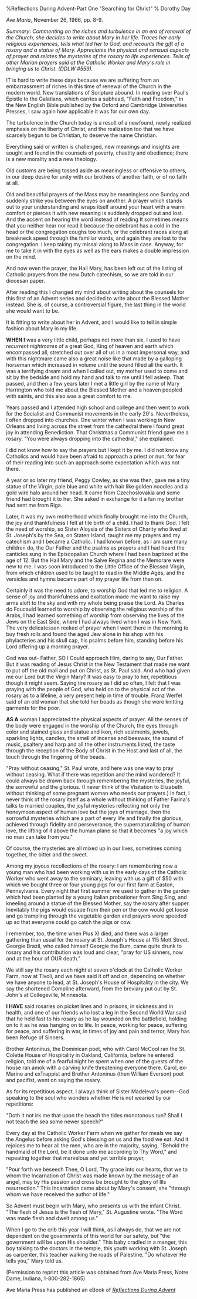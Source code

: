 %Reflections During Advent-Part One "Searching for Christ"
% Dorothy Day

*Ave Maria*, November 26, 1966, pp. 8-9.

*Summary: Commenting on the riches and turbulence in an era of renewal
of the Church, she decides to write about Mary in her life. Traces her
early religious experiences, tells what led her to God, and recounts the
gift of a rosary and a statue of Mary. Appreciates the physical and
sensual aspects of prayer and relates the mysteries of the rosary to
life experiences. Tells of other Marian prayers said at the Catholic
Worker and Mary's role in bringing us to Christ. (DDLW \#559).*

IT is hard to write these days because we are suffering from an
embarrassment of riches In this time of renewal of the Church in the
modern world. New translations of Scripture abound. In reading over
Paul's Epistle to the Galatians, which carries a subhead, "Faith and
Freedom," in the New English Bible published by the Oxford and Cambridge
Universities Presses, I saw again how applicable it was for our own day.

The turbulence in the Church today is a result of a newfound, newly
realized emphasis on the liberty of Christ, and the realization too that
we have scarcely begun to be Christian, to deserve the name Christian.

Everything said or written is challenged, new meanings and insights are
sought and found in the counsels of poverty, chastity and obedience;
there is a new morality and a new theology.

Old customs are being tossed aside as meaningless or offensive to
others, in our deep desire for unity with our brothers of another faith,
or of no faith at all.

Old and beautiful prayers of the Mass may be meaningless one Sunday and
suddenly strike you between the eyes on another. A prayer which stands
out to your understanding and wraps itself around your heart with a warm
comfort or pierces it with new meaning is suddenly dropped out and lost.
And the accent on hearing the word instead of reading It sometimes means
that you neither hear nor read it because the celebrant has a cold in
the head or the congregation coughs too much, or the celebrant races
along at breakneck speed through the familiar words, and again they are
lost to the congregation. I keep taking my missal along to Mass in case.
Anyway, for me to take it in with the eyes as well as the ears makes a
double impression on the mind.

And now even the prayer, the Hail Mary, has been left out of the listing
of Catholic prayers from the new Dutch catechism, so we are told in our
diocesan paper.

After reading this I changed my mind about writing about the counsels
for this first of an Advent series and decided to write about the
Blessed Mother instead. She is, of course, a controversial figure, the
last thing in the world she would want to be.

It is fitting to write about her in Advent, and I would like to tell in
simple fashion about Mary in my life.

**WHEN I** was a very little child, perhaps not more than six, I used to
have *recurrent nightmares* of a great God, King of heaven and earth
which encompassed all, stretched out over all of us in a most impersonal
way, and with this nightmare came also a great noise like that made by a
galloping horseman which increased in volume until the sound filled all
the earth. It was a terrifying dream and when I called out, my mother
used to come and sit by the bedside and hold my hand and talk to me
until I fell asleep. That passed, and then a few years later I met a
little girl by the name of Mary Harrington who told me about the Blessed
Mother and a heaven peopled with saints, and this also was a great
comfort to me.

Years passed and I attended high school and college and then went to
work for the Socialist and Communist movements in the early 20's.
Nevertheless, I often dropped into churches. One winter when I was
working in New Orleans and living across the street from the cathedral
there I found great joy in attending Benediction. That Christmas a
Communist friend gave me a rosary. "You were always dropping into the
cathedral," she explained.

I did not know how to say the prayers but I kept it by me. I did not
know any Catholics and would have been afraid to approach a priest or
nun, for fear of their reading into such an approach some expectation
which was not there.

A year or so later my friend, Peggy Cowley, as she was then, gave me a
tiny statue of the Virgin, pale blue and white with hair like golden
noodles and a gold wire halo around her head. It came from
Czechoslovakia and some friend had brought it to her. She asked in
exchange for it a fan my brother had sent me from Riga.

Later, it was my own motherhood which finally brought me into the
Church, the joy and thankfulness I felt at tile birth of a child. I had
to thank God. I felt the need of worship, so Sister Aloysia of the
Sisters of Charity who lived at St. Joseph's by the Sea, on Staten
Island, taught me my prayers and my catechism and I became a Catholic. I
had known before, as I am sure many children do, the Our Father and the
psalms as prayers and I had heard the canticles sung in the Episcopalian
Church where I had been baptized at the age of 12. But the Hail Mary and
the Salve Regina and the Memorare were new to me. I was soon introduced
to the Little Office of the Blessed Virgin, from which children used to
be taught to read in the Middle Ages, and the versicles and hymns became
part of my prayer life from then on.

Certainly it was the need to adore, to worship God that led me to
religion. A sense of joy and thankfulness and exaltation made me want to
raise my arms aloft to the sky and with my whole being praise the Lord.
As Charles do Foucauld learned to worship by observing the religious
worship of the Arabs, I had learned something of worship from observing
the lives of the Jews on the East Side, where I had always lived when I
was in New York. The very delicatessen reeked of prayer when I went
there in the morning to buy fresh rolls and found the aged Jew alone in
his shop with his phylacteries and his skull cap, his psalms before him,
standing before his Lord offering up a morning prayer.

God was out- Father, SO I Could approach Him, daring to say, Our Father.
But it was reading of Jesus Christ in the New Testament that made me
want to put off the old mail and put on Christ, as St. Paul said. And
who had given me our Lord but the Virgin Mary? It was easy to pray to
her, repetitious though it might seem. Saying tire rosary as I did so
often, I felt that I was praying with the people of God, who held on to
the physical act of the rosary as to a lifeline, a very present help in
time of trouble. Franz Werfel said of an old woman that she told her
beads as though she were knitting garments for the poor.

**AS A** woman I appreciated the physical aspects of prayer. All the senses
of the body were engaged in the worship of the Church, the eyes through
color and stained glass and statue and ikon, rich vestments, jewels,
sparkling lights, candles, the smell of incense and beeswax, the sound
of music, psaltery and harp and all the other instruments listed, the
taste through the reception of the Body of Christ in the Host and last
of all, the touch through the fingering of the beads.

"Pray without ceasing," St. Paul wrote, and here was one way to pray
without ceasing. What if there was repetition and the mind wandered? It
could always be drawn back through remembering the mysteries, the
joyful, the sorrowful and the glorious. (I never think of the Visitation
to Elizabeth without thinking of some pregnant woman who needs our
prayers.) In fact, I never think of the rosary itself as a whole without
thinking of Father Farina's talks to married couples, the joyful
mysteries reflecting not only the honeymoon aspect of human love but the
joys of marriage, then the sorrowful mysteries which are a part of every
life and finally the glorious, achieved through fidelity and
perseverance, the supernaturalizing of human love, the lifting of it
above the human plane so that it becomes "a joy which no man can take
from you."

Of course, the mysteries are all mixed up in our lives, sometimes coming
together, the bitter and the sweet.

Among my joyous recollections of the rosary: I am remembering now a
young man who had been working with us in the early days of the Catholic
Worker who went away to the seminary, leaving with us a gift of $50
with which we bought three or four young pigs for our first farm at
Easton, Pennsylvania. Every night that first summer we used to gather in
the garden which had been planted by a young Italian probationer from
Sing Sing, and kneeling around a statue of the Blessed Mother, say the
rosary after supper. Inevitably the pigs would escape from their pen or
the cow would get loose and go trampling through the vegetable garden
and prayers were speeded up so that everyone could go catch the pigs or
cow.

I remember, too, the time when Plus XI died, and there was a larger
gathering than usual for the rosary at St. Joseph's House at 115 Mott
Street. Georgie Brazil, who called himself Georgie the Bum, came quite
drunk to rosary and his contribution was loud and clear, "pray for US
sinners, now and at the hour of OUR death."

We still say the rosary each night at seven o'clock at the Catholic
Worker Farm, now at Tivoli, and we have said it off and on, depending on
whether we have anyone to lead, at St. Joseph's House of Hospitality in
the city. We say the shortened Compline afterward, from the breviary put
out by St. John's at Collegeville, Minnesota.

**I HAVE** said rosaries on picket lines and in prisons, in sickness and in
health, and one of our friends who lost a leg in the Second World War
said that he held fast to his rosary as he lay wounded on the
battlefield, holding on to it as he was hanging on to life. In peace,
working for peace, suffering for peace, and suffering in war, in times
of joy and pain and terror, Mary has been Refuge of Sinners.

Brother Antoninus, the Dominican poet, who with Carol McCool ran the St.
Colette House of Hospitality in Oakland, California, before he entered
religion, told me of a fearful night he spent when one of the guests of
the house ran amok with a carving knife threatening everyone there.
Carol, ex-Marine and exTrappist and Brother Antoninus (then William
Everson) poet and pacifist, went on saying the rosary.

As for its repetitious aspect, I always think of Sister Madeleva's
poem--God speaking to the soul who wonders whether He is not wearied by
our repetitions:

"Doth it not irk me that upon the beach the tides monotonous run? Shall
I not teach the sea some newer speech?"

Every day at the Catholic Worker Farm when we gather for meals we say
the Angelus before asking God's blessing on us and the food we eat. And
it rejoices me to hear all the men, who are in the majority, saying,
"Behold the handmaid of the Lord, be it done unto me according to Thy
Word," and repeating together that marvelous and yet terrible prayer,

"Pour forth we beseech Thee, O Lord, Thy grace into our hearts, that we
to whom the Incarnation of Christ was made known by the message of an
angel, may by His passion and cross be brought to the glory of Ills
resurrection." This Incarnation came about by Mary's consent, she
"through whom we have received the author of life."

So Advent must begin with Mary, who presents us with the infant Christ.
"The flesh of Jesus is the flesh of Mary," St. Augustine wrote. "The
Word was made flesh and dwelt among us."

When I go to the crib this year I will think, as I always do, that we
are not dependent on the governments of this world for our safety, but
"the government will be upon His shoulder." This baby cradled in a
manger, this boy talking to the doctors in the temple, this youth
working with St. Joseph as carpenter, this teacher walking the roads of
Palestine, "Do whatever He tells you," Mary told us.

(Permission to reprint this article was obtained from Ave Maria Press,
Notre Dame, Indiana, 1-800-282-1865)

Ave Maria Press has published an eBook of [*Reflections During Advent*](https://www.avemariapress.com/product/9781594714160/Reflections-during-Advent-eBook/)